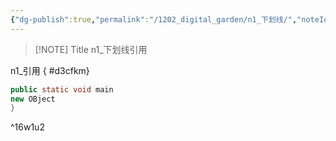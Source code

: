 ```yaml
---
{"dg-publish":true,"permalink":"/1202_digital_garden/n1_下划线/","noteIcon":"3","created":"2024-02-24T13:53:26.120+08:00","updated":"2024-02-24T13:55:00.727+08:00"}
---
```




> [!NOTE] Title
> n1_下划线引用


n1_引用
{ #d3cfkm}



```java title="n1 code" {2}
public static void main
new OBject
}
```

^16w1u2